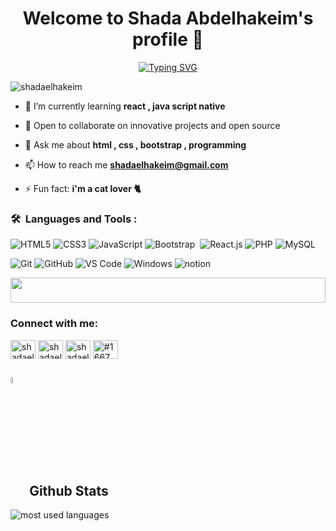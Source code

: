 <h1 align="center">Welcome to Shada Abdelhakeim's profile 👋 </h1>

<p align="center">
<a href="https://git.io/typing-svg"><img src="https://readme-typing-svg.demolab.com?font=Fira+Code&pause=1000&color=EEC7E1&center=true&vCenter=true&random=false&width=435&lines=A+Front+End+developer+from+Egypt.;A+Software+Engineer+!;Always+learn+new+things+!" alt="Typing SVG" /></a>
</p>

<p align="left"> <img src="https://komarev.com/ghpvc/?username=shadaelhakeim&label=Profile%20views&color=0e75b6&style=flat" alt="shadaelhakeim" /> </p>


- 🌱 I’m currently learning **react , java script native**

- 👯 Open to collaborate on innovative projects and open source

- 💬 Ask me about **html , css , bootstrap , programming**

- 📫 How to reach me **shadaelhakeim@gmail.com**

- ⚡ Fun fact: **i'm a cat lover 🐈**

### 🛠 &nbsp;Languages and Tools :
![HTML5](https://img.shields.io/badge/-HTML5-%23E44D27?style=flat-square&logo=html5&logoColor=ffffff)
![CSS3](https://img.shields.io/badge/-CSS3-%231572B6?style=flat-square&logo=css3)
![JavaScript](https://img.shields.io/badge/-JavaScript-black?style=flat-square&logo=javascript)
![Bootstrap](https://img.shields.io/badge/-Bootstrap%20-05122A?style=flat&logo=Bootstrap)&nbsp;
![React.js](https://img.shields.io/badge/-React-05122A?style=flat&logo=react)
![PHP](https://img.shields.io/badge/-PHP-05122A?style=flat&logo=PHP)
![MySQL](https://img.shields.io/badge/-MySQL-05122A?style=flat&logo=MySQL)

![Git](https://img.shields.io/badge/-Git-%23F05032?style=flat-square&logo=git&logoColor=%23ffffff)
![GitHub](https://img.shields.io/badge/-GitHub-181717?style=flat-square&logo=github)
![VS Code](http://img.shields.io/badge/-VS%20Code-007ACC?style=flat-square&logo=visual-studio-code&logoColor=ffffff)
![Windows](http://img.shields.io/badge/-Windows-0078D6?style=flat-square&logo=windows&logoColor=ffffff)
![notion](https://img.shields.io/badge/-notion-fff?style=flat-square&logo=notion&logoColor=000)

<img src="https://github.com/Govindv7555/Govindv7555/blob/main/49e76e0596857673c5c80c85b84394c1.gif" width=100% height=40px>

<h3 align="left">Connect with me:</h3>
<p align="left">
<a href="https://linkedin.com/in/shadaelhakeim/" target="blank"><img align="center" src="https://raw.githubusercontent.com/rahuldkjain/github-profile-readme-generator/master/src/images/icons/Social/linked-in-alt.svg" alt="shadaelhakeim" height="30" width="40" /></a>
<a href="https://fb.com/shadaelhakeim" target="blank"><img align="center" src="https://raw.githubusercontent.com/rahuldkjain/github-profile-readme-generator/master/src/images/icons/Social/facebook.svg" alt="shadaelhakeim" height="30" width="40" /></a>
<a href="https://instagram.com/shadaelhakeim" target="blank"><img align="center" src="https://raw.githubusercontent.com/rahuldkjain/github-profile-readme-generator/master/src/images/icons/Social/instagram.svg" alt="shadaelhakeim" height="30" width="40" /></a>
<a href="https://discord.gg/shadaelhakeim" target="blank"><img align="center" src="https://raw.githubusercontent.com/rahuldkjain/github-profile-readme-generator/master/src/images/icons/Social/discord.svg" alt="#1667" height="30" width="40" /></a>
</p>

## <img src="https://media1.giphy.com/media/v1.Y2lkPTc5MGI3NjExYzFhYzJkMmQ2MWQ3ZGY3MDhjZTE3MDI2Mzk3NzE1OWQyZTRlMmYwMCZjdD1z/iY8CRBdQXODJSCERIr/giphy.gif" width=5% valign="bottom"> Github Stats


<img align="center" src="https://github-readme-stats.vercel.app/api/top-langs?username=khaledradwan96&show_icons=true&locale=en&layout=compact&theme=radical" alt="most used languages" />

